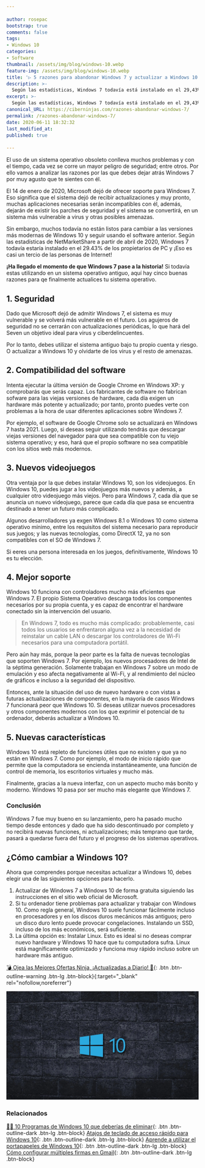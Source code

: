 ```yaml
---

author: rosepac
bootstrap: true
comments: false
tags:
- Windows 10
categories:
- Software
thumbnail: /assets/img/blog/windows-10.webp
feature-img: /assets/img/blog/windows-10.webp
title: '▷ 5 razones para abandonar Windows 7 y actualizar a Windows 10'
description: >-
  Según las estadísticas, Windows 7 todavía está instalado en el 29,43% de los propietarios de PC. Si se encuentra entre ellos, aquí hay cinco buenas razones para finalmente actualizarse.
excerpt: >-
  Según las estadísticas, Windows 7 todavía está instalado en el 29,43% de los propietarios de PC. Si se encuentra entre ellos, aquí hay cinco buenas razones para finalmente actualizarse.
canonical_URL: https://ciberninjas.com/razones-abandonar-windows-7/
permalink: /razones-abandonar-windows-7/
date: 2020-06-11 18:32:32
last_modified_at: 
published: true

---
```


El uso de un sistema operativo obsoleto conlleva muchos problemas y con el tiempo, cada vez se corre un mayor peligro de seguridad; entre otros. Por ello vamos a analizar las razones por las que debes dejar atrás Windows 7 por muy agusto que te sientes con él.

El 14 de enero de 2020, Microsoft  dejó de ofrecer soporte para Windows 7. Eso significa que el sistema dejó de recibir actualizaciones y muy pronto, muchas aplicaciones necesarias serán incompatibles con él, además, dejarán de existir los parches de seguridad y el sistema se convertirá, en un sistema más vulnerable a virus y otras posibles amenazas.

Sin embargo, muchos todavía no están listos para cambiar a las versiones más modernas de Windows 10 y seguir usando el software anterior. Según las estadísticas de NetMarketShare a partir de abril de 2020, Windows 7 todavía estaría instalado en el 29.43% de los propietarios de PC y ¡Eso es casi un tercio de las personas de Internet!

**¡Ha llegado el momento de que Windows 7 pase a la historia!** Si todavía estas utilizando en un sistema operativo antiguo, aquí hay cinco buenas razones para qe finalmente actualices tu sistema operativo.

## 1. **Seguridad**

Dado que Microsoft dejó de admitir Windows 7, el sistema es muy vulnerable y se volverá más vulnerable en el futuro. Los agujeros de seguridad no se cerrarán con actualizaciones periódicas, lo que hará del Seven un objetivo ideal para virus y ciberdelincuentes.

Por lo tanto, debes utilizar el sistema antiguo bajo tu propio cuenta y riesgo. O actualizar a Windows 10 y olvidarte de los virus y el resto de amenazas.

## 2. **Compatibilidad del software**

Intenta ejecutar la última versión de Google Chrome en Windows XP: y comprobarás que serás capaz. Los fabricantes de software no fabrican sofware para las viejas versiones de hardware, cada día exigen un hardware más potente y actualizado; por tanto, pronto puedes verte con problemas a la hora de usar diferentes aplicaciones sobre Windows 7.

Por ejemplo, el software de Google Chrome solo se actualizará en Windows 7 hasta 2021. Luego, si deseas seguir utilizando tendrás que descargar viejas versiones del navegador para que sea compatible con tu viejo sistema operativo; y eso, hará que el propio software no sea compatible con los sitios web más modernos.

## 3. **Nuevos videojuegos**

Otra ventaja por la que debes instalar Windows 10, son los videojuegos. En Windows 10, puedes jugar a los videojuegos más nuevos y además, a cualquier otro videojuego más viejos. Pero para Windows 7, cada día que se anuncia un nuevo videojuego, parece que cada día que pasa se encuentra destinado a tener un futuro más complicado.

Algunos desarrolladores ya exgen Windows 8.1 o Windows 10 como sistema operativo mínimo, entre los requisitos del sistema necesario para reproducir sus juegos; y las nuevas tecnologías, como DirectX 12, ya no  son compatibles con el SO de Windows 7.

Si eeres una persona interesada en los juegos, definitivamente, Windows 10 es tu elección.

## 4. **Mejor soporte**

Windows 10 funciona con controladores mucho más eficientes que Windows 7. El propio Sistema Operativo descarga todos los componentes necesarios por su propia cuenta, y es capaz de encontrar el hardware conectado sin la intervención del usuario.

> En Windows 7, todo es mucho más complicado: probablemente, casi todos los usuarios se enfrentaron alguna vez a la necesidad de reinstalar un cable LAN o descargar los controladores de Wi-Fi necesarios para una computadora portátil.

Pero aún hay más, porque la peor parte es la falta de nuevas tecnologías que soporten Windows 7. Por ejemplo, los nuevos procesadores de Intel de la séptima generación. Solamente trabajan en Windows 7 sobre un modo de emulación y eso afecta negativamente al Wi-Fi, y al rendimiento del núcleo de gráficos e incluso a la seguridad del dispositivo.

Entonces, ante la situación del uso de nuevo hardware o con vistas a futuras actualizaciones de componentes, en la mayoría de casos Windows 7 funcionará peor que Windows 10. Si deseas utilizar nuevos procesadores y otros componentes modernos con los que exprimir el potencial de tu ordenador, deberás actualizar a Windows 10.

## 5. **Nuevas características**

Windows 10 está repleto de funciones útiles que no existen y que ya no están en Windows 7. Como por ejemplo, el modo de inicio rápido que permite que la computadora se encienda instantáneamente, una función de control de memoria, los escritorios virtuales y mucho más.

Finalmente, gracias a la nueva interfaz, con un aspecto mucho más bonito y moderno. Windows 10 pasa por ser mucho más elegante que Windows 7.

### **Conclusión**

Windows 7 fue muy bueno en su lanzamiento, pero ha pasado mucho tiempo desde entonces y dado que ha sido descontinuado por completo y no recibirá nuevas funciones, ni actualizaciones; más temprano que tarde, pasará a quedarse fuera del futuro y el progreso de los sistemas operativos.

## **¿Cómo cambiar a Windows 10?**

Ahora que comprendes porque necesitas actualizar a Windows 10, debes elegir una de las siguientes opciones para hacerlo.

1. Actualizar de Windows 7 a Windows 10 de forma gratuita siguiendo las instrucciones en el sitio web oficial de Microsoft.
2. Si tu ordenador tiene problemas para actualizar y trabajar con Windows 10. Como regla general, Windows 10 suele funcionar fácilmente incluso en procesadores y en los discos duros mecánicos más antiguos; pero un disco duro lento puede provocar congelaciones. Instalando un SSD, incluso de los más económicos, será suficiente.
3. La última opción es: Instalar Linux. Esto es ideal si no deseas comprar nuevo hardware y Windows 10 hace que tu computadora sufra. Linux está magníficamente optimizado y funciona muy rápido incluso sobre un hardware más antiguo.

[💣 Ojea las Mejores Ofertas Ninja, ¡Actualizadas a Diario! 🎁](https://www.amazon.es/shop/cibercursos){: .btn .btn-outline-warning .btn-lg .btn-block}{:target="_blank" rel="nofollow,noreferrer"}

![Según las estadísticas, Windows 7 todavía está instalado en el 29,43% de los propietarios de PC. Si se encuentra entre ellos, aquí hay cinco buenas razones para finalmente actualizarse.](/assets/img/blog/windows-10.webp "Según las estadísticas, Windows 7 todavía está instalado en el 29,43% de los propietarios de PC. Si se encuentra entre ellos, aquí hay cinco buenas razones para finalmente actualizarse.")

### Relacionados

[👨‍🔧 10 Programas de Windows 10 que deberías de eliminar](https://ciberninjas.com/10-programas-eliminar-windows-10/){: .btn .btn-outline-dark .btn-lg .btn-block}
[Atajos de teclado de acceso rápido para Windows 10]((https://ciberninjas.com/atajos-teclado-windows-10/)){: .btn .btn-outline-dark .btn-lg .btn-block}
[Aprende a utilizar el portapapeles de Windows 10](https://ciberninjas.com/portapapeles-windows-10/){: .btn .btn-outline-dark .btn-lg .btn-block}
[Cómo configurar múltiples firmas en Gmail](https://ciberninjas.com/configurar-firmas-gmail/){: .btn .btn-outline-dark .btn-lg .btn-block}